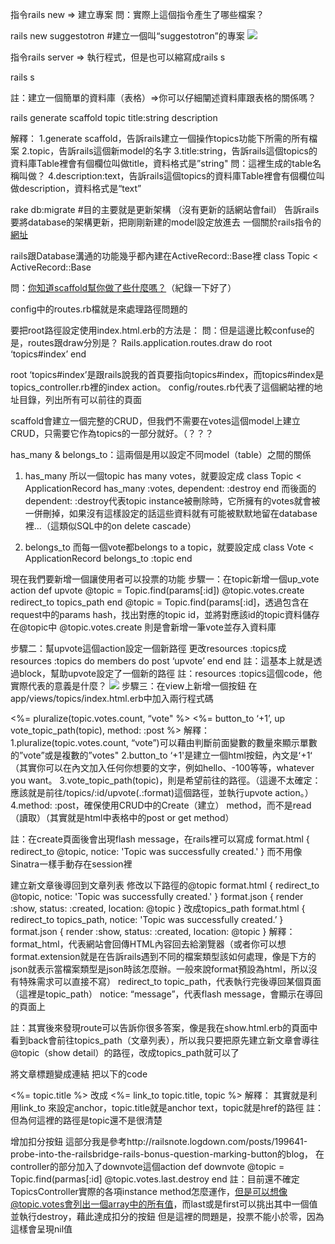 指令rails new => 建立專案
問：實際上這個指令產生了哪些檔案？

  rails new suggestotron #建立一個叫“suggestotron”的專案
![](http://www.createyourownlives.com/wp-content/uploads/屏幕截图-2017-02-21-12.10.40.png)

指令rails server => 執行程式，但是也可以縮寫成rails s

  rails s

註：建立一個簡單的資料庫（表格）=>你可以仔細闡述資料庫跟表格的關係嗎？

  rails generate scaffold topic title:string description

解釋：
1.generate scaffold，告訴rails建立一個操作topics功能下所需的所有檔案
2.topic，告訴rails這個新model的名字
3.title:string，告訴rails這個topics的資料庫Table裡會有個欄位叫做title，資料格式是”string"
問：這裡生成的table名稱叫做？
4.description:text，告訴rails這個topics的資料庫Table裡會有個欄位叫做description，資料格式是“text”

  rake db:migrate #目的主要就是更新架構
（沒有更新的話網站會fail）
告訴rails要將database的架構更新，把剛剛新建的model設定放進去
一個關於rails指令的[網址](http://stackoverflow.com/questions/10301794/difference-between-rake-dbmigrate-dbreset-and-dbschemaload)


rails跟Database溝通的功能幾乎都內建在ActiveRecord::Base裡
  class Topic < ActiveRecord::Base

問：[你知道scaffold幫你做了些什麼嗎？](http://zh-tw.railsbridge.org/intro-to-rails/%E4%BD%BF%E7%94%A8%E9%B7%B9%E6%9E%B6%E4%BE%86%E5%AE%8C%E6%88%90_CRUD_%E5%8A%9F%E8%83%BD)（紀錄一下好了）


config中的routes.rb檔就是來處理路徑問題的

要把root路徑設定使用index.html.erb的方法是：
問：但是這邊比較confuse的是，routes跟draw分別是？
  Rails.application.routes.draw do
      root ‘topics#index’
  end

root ‘topics#index’是跟rails說我的首頁要指向topics#index，而topics#index是topics_controller.rb裡的index action。
config/routes.rb代表了這個網站裡的地址目錄，列出所有可以前往的頁面

scaffold會建立一個完整的CRUD，但我們不需要在votes這個model上建立CRUD，只需要它作為topics的一部分就好。（？？？

has_many & belongs_to：這兩個是用以設定不同model（table）之間的關係
1. has_many 所以一個topic has many votes，就要設定成
  class Topic < ApplicationRecord
      has_many :votes, dependent: :destroy 
  end
而後面的dependent: :destroy代表topic instance被刪除時，它所擁有的votes就會被一併刪掉，如果沒有這樣設定的話這些資料就有可能被默默地留在database裡...（這類似SQL中的on delete cascade）

2. belongs_to 而每一個vote都belongs to a topic，就要設定成
  class Vote < ApplicationRecord
      belongs_to :topic
  end


現在我們要新增一個讓使用者可以投票的功能
步驟一：在topic新增一個up_vote action
  def upvote
      @topic = Topic.find(params[:id])
      @topic.votes.create
      redirect_to topics_path
  end
@topic = Topic.find(params[:id]，透過包含在request中的params hash，找出對應的topic id，並將對應該id的topic資料儲存在@topic中
@topic.votes.create 則是會新增一筆vote並存入資料庫

步驟二：幫upvote這個action設定一個新路徑
更改resources :topics成
  resources :topics do
      members do
          post ‘upvote’
      end
  end
註：這基本上就是透過block，幫助upvote設定了一個新的路徑
註：resources :topics這個code，他實際代表的意義是什麼？
![](http://www.createyourownlives.com/wp-content/uploads/屏幕截图-2017-02-21-16.02.51.png)
步驟三：在view上新增一個按鈕
在app/views/topics/index.html.erb中加入兩行程式碼
  <td><%= pluralize(topic.votes.count, “vote" %></td>
  <td><%= button_to ‘+1’, up vote_topic_path(topic), method: :post %></td>
解釋：
1.pluralize(topic.votes.count, “vote”)可以藉由判斷前面變數的數量來顯示單數的”vote”或是複數的”votes"
2.button_to ‘+1'是建立一個html按鈕，內文是ʻ+1ʻ（其實你可以在內文加入任何你想要的文字，例如hello、-100等等，whatever you want。
3.vote_topic_path(topic)，則是希望前往的路徑。（這邊不太確定：應該就是前往/topics/:id/upvote(.:format)這個路徑，並執行upvote action。）
4.method: :post，確保使用CRUD中的Create（建立） method，而不是read（讀取）（其實就是html中表格中的post or get method）

註：在create頁面後會出現flash message，在rails裡可以寫成
  format.html { redirect_to @topic, notice: 'Topic was successfully created.' }
而不用像Sinatra一樣手動存在session裡


建立新文章後導回到文章列表
修改以下路徑的@topic
  format.html { redirect_to @topic, notice: 'Topic was successfully created.' } 
  format.json { render :show, status: :created, location: @topic }
改成topics_path
  format.html { redirect_to topics_path, notice: 'Topic was successfully created.’ }
  format.json { render :show, status: :created, location: @topic }
解釋：
format_html，代表網站會回傳HTML內容回去給瀏覽器（或者你可以想format.extension就是在告訴rails遇到不同的檔案類型該如何處理，像是下方的json就表示當檔案類型是json時該怎麼辦。一般來說format預設為html，所以沒有特殊需求可以直接不寫）
redirect_to topic_path，代表執行完後導回某個頁面（這裡是topic_path）
notice: “message”，代表flash message，會顯示在導回的頁面上

註：其實後來發現route可以告訴你很多答案，像是我在show.html.erb的頁面中看到back會前往topics_path（文章列表），所以我只要把原先建立新文章會導往@topic（show detail）的路徑，改成topics_path就可以了

將文章標題變成連結
把以下的code
  <td><%= topic.title %></td>
改成
  <td><%= link_to topic.title, topic %></td>
解釋：
其實就是利用link_to 來設定anchor，topic.title就是anchor text，topic就是href的路徑
註：但為何這裡的路徑是topic還不是很清楚


增加扣分按鈕
這部分我是參考http://railsnote.logdown.com/posts/199641-probe-into-the-railsbridge-rails-bonus-question-marking-button的blog，
在controller的部分加入了downvote這個action
  def downvote
      @topic = Topic.find(parmas[:id]
      @topic.votes.last.destroy
  end
註：目前還不確定TopicsController實際的各項instance method怎麼運作，但是可以想像@topic.votes會列出一個array中的所有值，而last或是first可以挑出其中一個值並執行destroy，藉此達成扣分的按鈕
但是這裡的問題是，投票不能小於零，因為這樣會呈現nil值
